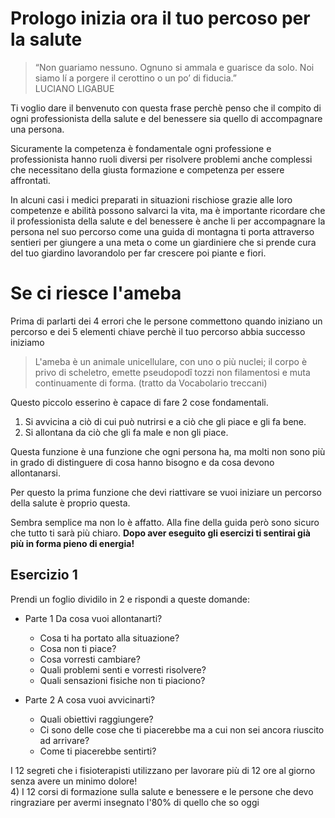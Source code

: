 

# Prologo inizia ora il tuo percoso per la salute

> “Non guariamo nessuno. Ognuno si ammala e guarisce da solo. Noi siamo lí a porgere il cerottino o un po’ di fiducia.”  
LUCIANO LIGABUE

Ti voglio dare il benvenuto con questa frase perchè penso che il compito di ogni professionista della salute e del benessere sia quello di accompagnare una persona.

Sicuramente la competenza è fondamentale ogni professione e professionista hanno ruoli diversi per risolvere problemi anche complessi che necessitano della giusta formazione e competenza per essere affrontati. 

In alcuni casi i medici preparati in situazioni rischiose grazie alle loro competenze e  abilità possono salvarci la vita, ma è importante ricordare che il professionista della salute e del benessere è anche li per accompagnare la persona nel suo percorso come una guida di montagna ti porta attraverso sentieri per giungere a una meta o come un giardiniere che si prende cura del tuo giardino lavorandolo per far crescere poi piante e fiori.




# Se ci riesce l'ameba

Prima di parlarti dei 4 errori che le persone commettono quando iniziano un percorso e dei 5 elementi chiave perchè il tuo percorso abbia successo iniziamo 


> L'ameba è un animale unicellulare, con uno o più nuclei; il corpo è privo di scheletro, emette pseudopodî tozzi non filamentosi e muta continuamente di forma.
(tratto da Vocabolario treccani)

Questo piccolo esserino è capace di fare 2 cose fondamentali.

1. Si avvicina a ciò di cui può nutrirsi e a ciò che gli piace e gli fa bene.
2. Si allontana da ciò che gli fa male e non gli piace.

Questa funzione è una funzione che ogni persona ha, ma molti non sono più in grado di distinguere di cosa hanno bisogno e da cosa devono allontanarsi. 

Per questo la prima funzione che devi riattivare se vuoi iniziare un percorso della salute è proprio questa.

Sembra semplice ma non lo è affatto. Alla fine della guida però sono sicuro che tutto ti sarà più chiaro.
**Dopo aver eseguito gli esercizi ti sentirai già più in forma pieno di energia!**


## Esercizio 1

Prendi un foglio dividilo in 2 e rispondi a queste domande: 

- Parte 1 Da cosa vuoi allontanarti?
	- Cosa ti ha portato alla situazione? 
	- Cosa non ti piace? 
	- Cosa vorresti cambiare?
	- Quali problemi senti e vorresti risolvere?
	- Quali sensazioni fisiche non ti piaciono?
	
- Parte 2 A cosa vuoi avvicinarti?
	- Quali obiettivi raggiungere?
	- Ci sono delle cose che ti piacerebbe ma a cui non sei ancora riuscito ad arrivare?
	- Come ti piacerebbe sentirti?



I 12 segreti che i fisioterapisti utilizzano per lavorare più di 12 ore al giorno senza avere un minimo dolore!  
4) I 12 corsi di formazione sulla salute e benessere e le persone che devo ringraziare per avermi insegnato l'80% di quello che so oggi 

<!--stackedit_data:
eyJoaXN0b3J5IjpbMjA3NTQ2OTU5MiwtNzI1NTc5MjIwXX0=
-->